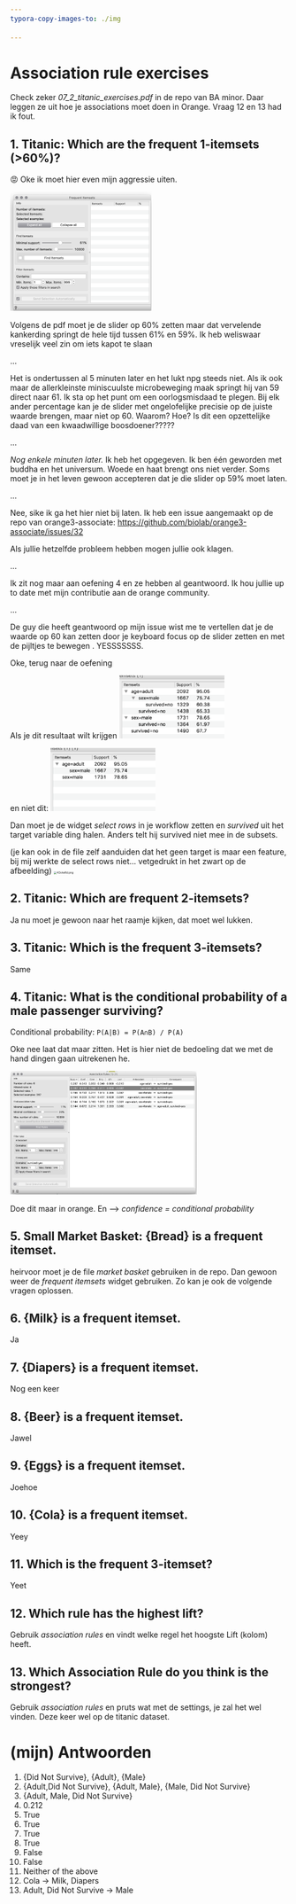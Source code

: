 ```yaml
---
typora-copy-images-to: ./img

---
```


# Association rule exercises

Check zeker *07_2_titanic_exercises.pdf* in de repo van BA minor. Daar leggen ze uit hoe je associations moet doen in Orange. Vraag 12 en 13 had ik fout.

## 1. Titanic: Which are the frequent 1-itemsets (>60%)?

:rage: Oke ik moet hier even mijn aggressie uiten. 

<img src="img/image-20200509220428260.png" alt="image-20200509220428260" style="zoom: 25%;" />

Volgens de pdf moet je de slider op 60% zetten maar dat vervelende kankerding springt de hele tijd tussen 61% en 59%. Ik heb weliswaar vreselijk veel zin om iets kapot te slaan 

...

Het is ondertussen al 5 minuten later en het lukt npg steeds niet. Als ik ook maar de allerkleinste miniscuulste microbeweging maak springt hij van 59 direct naar 61. Ik sta op het punt om een oorlogsmisdaad te plegen. Bij elk ander percentage kan je de slider met ongelofelijke precisie op de juiste waarde brengen, maar niet op 60. Waarom? Hoe? Is dit een opzettelijke daad van een kwaadwillige boosdoener?????

...

*Nog enkele minuten later.* Ik heb het opgegeven. Ik ben één geworden met buddha en het universum. Woede en haat brengt ons niet verder. Soms moet je in het leven gewoon accepteren dat je die slider op 59% moet laten. 

...

Nee, sike ik ga het hier niet bij laten. Ik heb een issue aangemaakt op de repo van orange3-associate: https://github.com/biolab/orange3-associate/issues/32

Als jullie hetzelfde probleem hebben mogen jullie ook klagen. 

...

Ik zit nog maar aan oefening 4 en ze hebben al geantwoord. Ik hou jullie up to date met mijn contributie aan de orange community.

...

De guy die heeft geantwoord op mijn issue wist me te vertellen dat je de waarde op 60 kan zetten door je keyboard focus op de slider zetten en met de pijltjes te bewegen . YESSSSSSS.

Oke, terug naar de oefening



Als je dit resultaat wilt krijgen <img src="img/image-20200509223501822.png" alt="image-20200509223501822" style="zoom:33%;" />



en niet dit: <img src="img/image-20200509223553148.png" alt="image-20200509223553148" style="zoom:33%;" />

Dan moet je de widget *select rows* in je workflow zetten en *survived* uit het target variable ding halen. Anders telt hij survived niet mee in de subsets.

(je kan ook in de file zelf aanduiden dat het geen target is maar een feature, bij mij werkte de select rows niet... vetgedrukt in het zwart op de afbeelding)
<img src="https://i.imgur.com/4OotwRd.png" alt="4OotwRd.png" style="zoom:33%;" />

## 2. Titanic: Which are frequent 2-itemsets?

Ja nu moet je gewoon naar het raamje kijken, dat moet wel lukken.

## 3. Titanic: Which is the frequent 3-itemsets?

Same

## 4. Titanic: What is the conditional probability of a male passenger surviving?

Conditional probability: `P(A|B) = P(A∩B) / P(A)`

Oke nee laat dat maar zitten. Het is hier niet de bedoeling dat we met de hand dingen gaan uitrekenen he.

<img src="img/image-20200509224917813.png" alt="image-20200509224917813" style="zoom:33%;" />

Doe dit maar in orange. En --> *confidence = conditional probability*

## 5. Small Market Basket: {Bread} is a frequent itemset.

heirvoor moet je de file *market basket* gebruiken in de repo. Dan gewoon weer de *frequent itemsets* widget gebruiken. Zo kan je ook de volgende vragen oplossen.



## 6. {Milk} is a frequent itemset.

Ja

## 7. {Diapers} is a frequent itemset.

Nog een keer

## 8. {Beer} is a frequent itemset.

Jawel

## 9. {Eggs} is a frequent itemset.

Joehoe

## 10. {Cola} is a frequent itemset.

Yeey

## 11. Which is the frequent 3-itemset?

Yeet

## 12. Which rule has the highest lift?

Gebruik *association rules* en vindt welke regel het hoogste Lift (kolom) heeft.

## 13. Which Association Rule do you think is the strongest?

Gebruik *association rules* en pruts wat met de settings, je zal het wel vinden. Deze keer wel op de titanic dataset.



# (mijn) Antwoorden

1. {Did Not Survive}, {Adult}, {Male}
2. {Adult,Did Not Survive}, {Adult, Male}, {Male, Did Not Survive}
3.  {Adult, Male, Did Not Survive}
4. 0.212
5. True
6. True
7. True
8. True
9. False
10. False
11. Neither of the above
12. Cola -> Milk, Diapers
13. Adult, Did Not Survive -> Male
